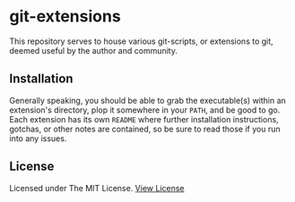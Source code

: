 # git-extensions

This repository serves to house various git-scripts, or extensions to git,
deemed useful by the author and community.

## Installation

Generally speaking, you should be able to grab the executable(s) within an
extension's directory, plop it somewhere in your `PATH`, and be good to go.
Each extension has its own `README` where further installation instructions,
gotchas, or other notes are contained, so be sure to read those if you run
into any issues.

## License

Licensed under The MIT License. [View License](LICENSE.md)
